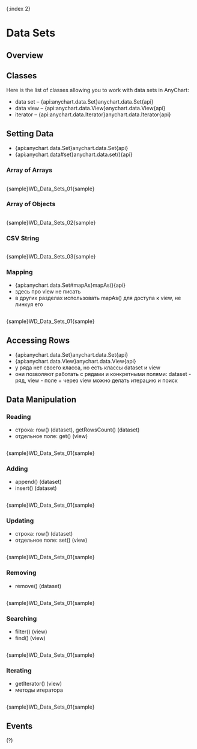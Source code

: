{:index 2}
# Data Sets

## Overview

## Classes

Here is the list of classes allowing you to work with data sets in AnyChart:

* data set – {api:anychart.data.Set}anychart.data.Set{api}
* data view – {api:anychart.data.View}anychart.data.View{api}
* iterator – {api:anychart.data.Iterator}anychart.data.Iterator{api}

## Setting Data

* {api:anychart.data.Set}anychart.data.Set{api}
* {api:anychart.data#set}anychart.data.set(){api}

### Array of Arrays

```

```

{sample}WD\_Data\_Sets\_01{sample}

### Array of Objects

```

```

{sample}WD\_Data\_Sets\_02{sample}

### CSV String

```

```

{sample}WD\_Data\_Sets\_03{sample}

### Mapping

* {api:anychart.data.Set#mapAs}mapAs(){api}
* здесь про view не писать
* в других разделах использовать mapAs() для доступа к view, не линкуя его


```

```

{sample}WD\_Data\_Sets\_01{sample}

## Accessing Rows

* {api:anychart.data.Set}anychart.data.Set{api}
* {api:anychart.data.View}anychart.data.View{api}
* у ряда нет своего класса, но есть классы dataset и view
* они позволяют работать с рядами и конкретными полями: dataset - ряд, view - поле + через view можно делать итерацию и поиск

## Data Manipulation

### Reading

* строка: row() (dataset), getRowsCount() (dataset)
* отдельное поле: get() (view)


```

```

{sample}WD\_Data\_Sets\_01{sample}

### Adding

* append() (dataset)
* insert() (dataset)


```

```

{sample}WD\_Data\_Sets\_01{sample}

### Updating

* строка: row() (dataset)
* отдельное поле: set() (view)


```

```

{sample}WD\_Data\_Sets\_01{sample}

### Removing

* remove() (dataset)


```

```

{sample}WD\_Data\_Sets\_01{sample}

### Searching

* filter() (view)
* find() (view)


```

```

{sample}WD\_Data\_Sets\_01{sample}

### Iterating

* getIterator() (view)
* методы итератора


```

```

{sample}WD\_Data\_Sets\_01{sample}

## Events

(?)